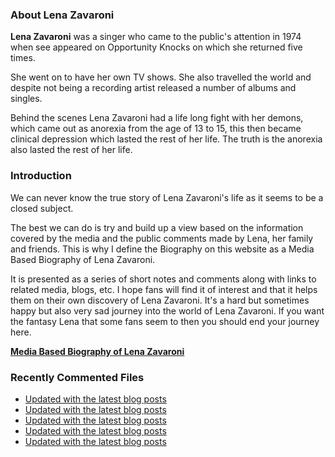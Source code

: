 ### About Lena Zavaroni

<p><strong>Lena Zavaroni</strong> was a singer who came to the public's attention in 1974 when see appeared on Opportunity Knocks on which she returned five times.</p>

<p>She went on to have her own TV shows. She also travelled the world and despite not being a recording artist released a number of albums and singles.</p>

<p>Behind the scenes Lena Zavaroni had a life long fight with her demons, which came out as anorexia from the age of 13 to 15, this then became clinical depression which lasted the rest of her life. The truth is the anorexia also lasted the rest of her life.</p>

### Introduction

<p>We can never know the true story of Lena Zavaroni's life as it seems to be a closed subject.</p>

<p>The best we can do is try and build up a view based on the information covered by the media and the public comments made by Lena, her family and friends. This is why I define the Biography on this website as a Media Based Biography of Lena Zavaroni.</p>

<p>It is presented as a series of short notes and comments along with links to related media, blogs, etc. I hope fans will find it of interest and that it helps them on their own discovery of Lena Zavaroni. It's a hard but sometimes happy but also very sad journey into the world of Lena Zavaroni. If you want the fantasy Lena that some fans seem to then you should end your journey here.</p>

<a href="https://fanzoflenazavaroni.github.io/biography/lena-zavaroni/"><strong>Media Based Biography of Lena Zavaroni</strong></a>

### Recently Commented Files

<!-- BLOG-POST-LIST:START -->
- [Updated with the latest blog posts](https://github.com/FanzOfLenaZavaroni/fanzoflenazavaroni.github.io/commit/8099b43090c22aeda1af8b745e8e3ac34fd01467)
- [Updated with the latest blog posts](https://github.com/FanzOfLenaZavaroni/fanzoflenazavaroni.github.io/commit/9bac8528b392c0c2bc0545b9d5f89dc37239086e)
- [Updated with the latest blog posts](https://github.com/FanzOfLenaZavaroni/fanzoflenazavaroni.github.io/commit/a2e6b15956edcecd13a15ae1ae3eedfe5540e36b)
- [Updated with the latest blog posts](https://github.com/FanzOfLenaZavaroni/fanzoflenazavaroni.github.io/commit/cb704fa17a43f0b18e41aa612021df68360fd4b2)
- [Updated with the latest blog posts](https://github.com/FanzOfLenaZavaroni/fanzoflenazavaroni.github.io/commit/e55a4f96e15bf35daf17257126fe476ba18493cb)
<!-- BLOG-POST-LIST:END -->
